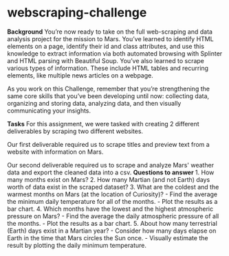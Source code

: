 # webscraping-challenge

**Background**
You’re now ready to take on the full web-scraping and data analysis project
for the mission to Mars. You’ve learned to identify HTML elements on a
page, identify their id and class attributes, and use this knowledge to
extract information via both automated browsing with Splinter and HTML
parsing with Beautiful Soup. You’ve also learned to scrape various types of
information. These include HTML tables and recurring elements, like
multiple news articles on a webpage.

As you work on this Challenge, remember that you’re strengthening the same
core skills that you’ve been developing until now: collecting data,
organizing and storing data, analyzing data, and then visually
communicating your insights.

**Tasks**
For this assignment, we were tasked with creating 2 different deliverables
by scraping two different websites.

Our first deliverable required us to scrape titles and preview text from a 
website with information on Mars. 

Our second deliverable required us to scrape and analyze Mars' weather data
and export the cleaned data into a csv.
    **Questions to answer**
    1. How many months exist on Mars?
    2. How many Martian (and not Earth) days worth of data exist in the
    scraped dataset?
    3. What are the coldest and the warmest months on Mars (at the location
    of Curiosity)?
        - Find the average the minimum daily temperature for all of the
        months.
        - Plot the results as a bar chart.
    4. Which months have the lowest and the highest atmospheric pressure on
    Mars?
        - Find the average the daily atmospheric pressure of all the months.
        - Plot the results as a bar chart.
    5. About how many terrestrial (Earth) days exist in a Martian year?
        - Consider how many days elapse on Earth in the time that Mars
        circles the Sun once.
        - Visually estimate the result by plotting the daily minimum
        temperature.

